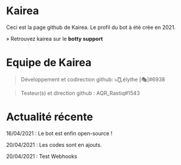 # Kairea
Ceci est la page github de Kairea.
Le profil du bot à été crée en 2021.

» Retrouvez kairea sur le **botty support**

# Equipe de Kairea

> Développement et codirection github:
๖̶ζ͜͡Lélythe [🎭]#6938

> Testeur(s) et direction github :
AQR_Rastiq#1543

# Actualité récente 
16/04/2021 : Le bot est enfin open-source !

20/04/2021 : Les codes sont en ajouts.

20/04/2021 : Test Webhooks
